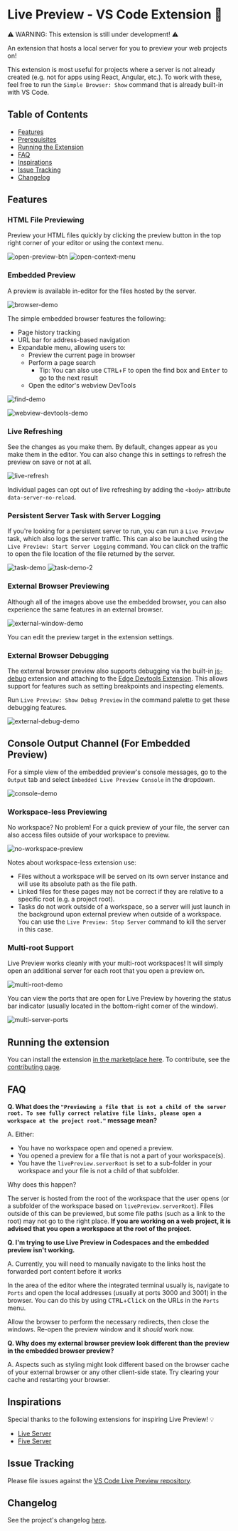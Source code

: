 # Live Preview - VS Code Extension 📡

⚠️ WARNING: This extension is still under development! ⚠️

An extension that hosts a local server for you to preview your web projects on!

This extension is most useful for projects where a server is not already created (e.g. not for apps using React, Angular, etc.). To work with these, feel free to run the `Simple Browser: Show` command that is already built-in with VS Code.

## Table of Contents
- [Features](#features)
- [Prerequisites](#prerequisites)
- [Running the Extension](#running-the-extension)
- [FAQ](#faq)
- [Inspirations](#inspirations)
- [Issue Tracking](#issue-tracking)
- [Changelog](#changelog)

## Features
### HTML File Previewing
Preview your HTML files quickly by clicking the preview button in the top right corner of your editor or using the context menu.

![open-preview-btn](https://raw.githubusercontent.com/microsoft/vscode-livepreview/main/img/open-preview-btn.gif)
![open-context-menu](https://raw.githubusercontent.com/microsoft/vscode-livepreview/main/img/open-context-menu.gif)
### Embedded Preview
A preview is available in-editor for the files hosted by the server.

![browser-demo](https://raw.githubusercontent.com/microsoft/vscode-livepreview/main/img/browser-demo.gif)

The simple embedded browser features the following:
- Page history tracking
- URL bar for address-based navigation
- Expandable menu, allowing users to:
	- Preview the current page in browser
	- Perform a page search
		- Tip: You can also use <kbd>CTRL</kbd>+<kbd>F</kbd> to open the find box and <kbd>Enter</kbd> to go to the next result
	- Open the editor's webview DevTools

![find-demo](https://raw.githubusercontent.com/microsoft/vscode-livepreview/main/img/find-demo.gif)

![webview-devtools-demo](https://raw.githubusercontent.com/microsoft/vscode-livepreview/main/img/webview-devtools-demo.gif)
### Live Refreshing
See the changes as you make them. By default, changes appear as you make them in the editor. You can also change this in settings to refresh the preview on save or not at all.

![live-refresh](https://raw.githubusercontent.com/microsoft/vscode-livepreview/main/img/live-refresh.gif)

Individual pages can opt out of live refreshing by adding the `<body>` attribute `data-server-no-reload`.

### Persistent Server Task with Server Logging
If you're looking for a persistent server to run, you can run a `Live Preview` task, which also logs the server traffic. This can also be launched using the `Live Preview: Start Server Logging` command. You can click on the traffic to open the file location of the file returned by the server.

![task-demo](https://raw.githubusercontent.com/microsoft/vscode-livepreview/main/img/task-demo.gif)
![task-demo-2](https://raw.githubusercontent.com/microsoft/vscode-livepreview/main/img/task-demo-2.gif)

### External Browser Previewing
Although all of the images above use the embedded browser, you can also experience the same features in an external browser.

![external-window-demo](https://raw.githubusercontent.com/microsoft/vscode-livepreview/main/img/external-window-demo.gif)

You can edit the preview target in the extension settings.

### External Browser Debugging
The external browser preview also supports debugging via the built-in [js-debug](https://marketplace.visualstudio.com/items?itemName=ms-vscode.js-debug) extension and attaching to the [Edge Devtools Extension](https://marketplace.visualstudio.com/items?itemName=ms-edgedevtools.vscode-edge-devtools). This allows support for features such as setting breakpoints and inspecting elements.

Run `Live Preview: Show Debug Preview` in the command palette to get these debugging features.

![external-debug-demo](https://raw.githubusercontent.com/microsoft/vscode-livepreview/main/img/external-debug-demo.gif)


## Console Output Channel (For Embedded Preview)
For a simple view of the embedded preview's console messages, go to the `Output` tab and select `Embedded Live Preview Console` in the dropdown.

![console-demo](https://raw.githubusercontent.com/microsoft/vscode-livepreview/main/img/console-demo.gif)

### Workspace-less Previewing
No workspace? No problem! For a quick preview of your file, the server can also access files outside of your workspace to preview.

![no-workspace-preview](https://raw.githubusercontent.com/microsoft/vscode-livepreview/main/img/no-workspace-preview.gif)

Notes about workspace-less extension use:
- Files without a workspace will be served on its own server instance and will use its absolute path as the file path.
- Linked files for these pages may not be correct if they are relative to a specific root (e.g. a project root).
- Tasks do not work outside of a workspace, so a server will just launch in the background upon external preview when outside of a workspace. You can use the `Live Preview: Stop Server` command to kill the server in this case.

### Multi-root Support
Live Preview works cleanly with your multi-root workspaces! It will simply open an additional server for each root that you open a preview on.

![multi-root-demo](img/multi-root-demo.gif)

You can view the ports that are open for Live Preview by hovering the status bar indicator (usually located in the bottom-right corner of the window).

![multi-server-ports](img/server-status.png)

## Running the extension
You can install the extension [in the marketplace here](https://marketplace.visualstudio.com/items?itemName=ms-vscode.live-server). To contribute, see the [contributing page](https://github.com/microsoft/vscode-livepreview/blob/main/CONTRIBUTING.md).
## FAQ
**Q. What does the `"Previewing a file that is not a child of the server root. To see fully correct relative file links, please open a workspace at the project root."` message mean?**

A. Either:
- You have no workspace open and opened a preview.
- You opened a preview for a file that is not a part of your workspace(s).
- You have the `livePreview.serverRoot` is set to a sub-folder in your workspace and your file is not a child of that subfolder.

Why does this happen?

The server is hosted from the root of the workspace that the user opens (or a subfolder of the workspace based on `livePreview.serverRoot`). Files outside of this can be previewed, but some file paths (such as a link to the root) may not go to the right place. **If you are working on a web project, it is advised that you open a workspace at the root of the project.**

**Q. I'm trying to use Live Preview in Codespaces and the embedded preview isn't working.**

A. Currently, you will need to manually navigate to the links host the forwarded port content before it works

In the area of the editor where the integrated terminal usually is, navigate to `Ports` and open the local addresses (usually at ports 3000 and 3001) in the browser. You can do this by using <kbd>CTRL</kbd>+<kbd>Click</kbd> on the URLs in the `Ports` menu.

Allow the browser to perform the necessary redirects, then close the windows. Re-open the preview window and it _should_ work now.

**Q. Why does my external browser preview look different than the preview in the embedded browser preview?**

A. Aspects such as styling might look different based on the browser cache of your external browser or any other client-side state. Try clearing your cache and restarting your browser.

## Inspirations
Special thanks to the following extensions for inspiring Live Preview! 💡
- [Live Server](https://marketplace.visualstudio.com/items?itemName=ritwickdey.LiveServer)
- [Five Server](https://marketplace.visualstudio.com/items?itemName=yandeu.five-server)

## Issue Tracking
Please file issues against the [VS Code Live Preview repository](https://github.com/microsoft/vscode-livepreview/issues).

## Changelog
See the project's changelog [here](https://github.com/microsoft/vscode-livepreview/blob/main/CHANGELOG.md).
